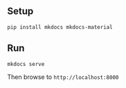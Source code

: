 ## Setup

```
pip install mkdocs mkdocs-material
```

## Run

```
mkdocs serve
```

Then browse to `http://localhost:8000`
